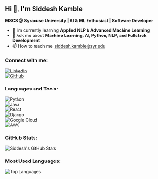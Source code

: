## Hi 👋, I'm Siddesh Kamble  
**MSCS @ Syracuse University | AI & ML Enthusiast | Software Developer**  

- 🌱 I’m currently learning **Applied NLP & Advanced Machine Learning**  
- 💬 Ask me about **Machine Learning, AI, Python, NLP, and Fullstack Development**  
- 📫 How to reach me: [siddesh.kamble@syr.edu](mailto:siddesh.kamble@syr.edu)  

### Connect with me:  
[![LinkedIn](https://img.shields.io/badge/LinkedIn-blue?style=flat&logo=linkedin)](https://linkedin.com/in/siddeshkamble)  
[![GitHub](https://img.shields.io/badge/GitHub-black?style=flat&logo=github)](https://github.com/SiddeshKamble)  

### Languages and Tools:  
![Python](https://img.shields.io/badge/Python-3776AB?style=flat&logo=python&logoColor=white)  
![Java](https://img.shields.io/badge/Java-007396?style=flat&logo=java&logoColor=white)  
![React](https://img.shields.io/badge/React-61DAFB?style=flat&logo=react&logoColor=black)  
![Django](https://img.shields.io/badge/Django-092E20?style=flat&logo=django&logoColor=white)  
![Google Cloud](https://img.shields.io/badge/GCP-4285F4?style=flat&logo=google-cloud&logoColor=white)  
![AWS](https://img.shields.io/badge/AWS-FF9900?style=flat&logo=amazon-aws&logoColor=white)  

### GitHub Stats:  
![Siddesh's GitHub Stats](https://github-readme-stats.vercel.app/api?username=SiddeshKamble&show_icons=true&theme=dark)  

### Most Used Languages:  
![Top Languages](https://github-readme-stats.vercel.app/api/top-langs/?username=SiddeshKamble&layout=compact&theme=dark)  
